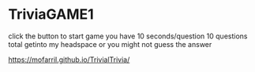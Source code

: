 # TriviaGAME1

click the button to start game
you have 10 seconds/question
10 questions total
getinto my headspace or you might not guess the answer

https://mofarril.github.io/TrivialTrivia/
